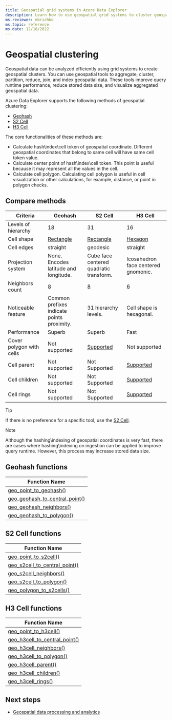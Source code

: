 ```yaml
---
title: Geospatial grid systems in Azure Data Explorer
description: Learn how to use geospatial grid systems to cluster geospatial data.
ms.reviewer: mbrichko
ms.topic: reference
ms.date: 12/18/2022
---
```


# Geospatial clustering

Geospatial data can be analyzed efficiently using grid systems to create geospatial clusters. You can use geospatial tools to aggregate, cluster, partition, reduce, join, and index geospatial data. These tools improve query runtime performance, reduce stored data size, and visualize aggregated geospatial data.

Azure Data Explorer supports the following methods of geospatial clustering:

* [Geohash](https://en.wikipedia.org/wiki/Geohash)
* [S2 Cell](https://s2geometry.io/devguide/s2cell_hierarchy)
* [H3 Cell](https://eng.uber.com/h3/)

The core functionalities of these methods are:

* Calculate hash\index\cell token of geospatial coordinate. Different geospatial coordinates that belong to same cell will have same cell token value.
* Calculate center point of hash\index\cell token. This point is useful because it may represent all the values in the cell.
* Calculate cell polygon. Calculating cell polygon is useful in cell visualization or other calculations, for example, distance, or point in polygon checks.

## Compare methods

| Criteria | Geohash | S2 Cell | H3 Cell |
|---|---|---|---|
| Levels of hierarchy | 18 | 31 | 16 |
| Cell shape | [Rectangle](geo-geohash-to-polygon-function.md) | [Rectangle](geo-s2cell-to-polygon-function.md) |[Hexagon](geo-h3cell-to-polygon-function.md) |
| Cell edges | straight | geodesic | straight |
| Projection system | None. Encodes latitude and longitude. | Cube face centered quadratic transform. | Icosahedron face centered gnomonic. |
| Neighbors count | [8](geo-geohash-neighbors-function.md) | [8](geo-s2cell-neighbors-function.md) | [6](geo-h3cell-neighbors-function.md) |
| Noticeable feature | Common prefixes indicate points proximity. | 31 hierarchy levels. | Cell shape is hexagonal. |
| Performance | Superb | Superb | Fast |
| Cover polygon with cells | Not supported | [Supported](geo-polygon-to-s2cells-function.md) | Not supported |
| Cell parent | Not supported | Not Supported | [Supported](geo-h3cell-parent-function.md) |
| Cell children | Not supported | Not Supported | [Supported](geo-h3cell-children-function.md) |
| Cell rings | Not supported | Not Supported | [Supported](geo-h3cell-rings-function.md) |

> [!TIP]
> If there is no preference for a specific tool, use the [S2 Cell](#s2-cell-functions).

> [!NOTE]
> Although the hashing\indexing of geospatial coordinates is very fast, there are cases where hashing\indexing on ingestion can be applied to improve query runtime. However, this process may increase stored data size.

## Geohash functions

|Function Name|
|---|
|[geo_point_to_geohash()](geo-point-to-geohash-function.md)|
|[geo_geohash_to_central_point()](geo-geohash-to-central-point-function.md)|
|[geo_geohash_neighbors()](geo-geohash-neighbors-function.md)|
|[geo_geohash_to_polygon()](geo-geohash-to-polygon-function.md)|

## S2 Cell functions

|Function Name|
|---|
|[geo_point_to_s2cell()](geo-point-to-s2cell-function.md)|
|[geo_s2cell_to_central_point()](geo-s2cell-to-central-point-function.md)|
|[geo_s2cell_neighbors()](geo-s2cell-neighbors-function.md)|
|[geo_s2cell_to_polygon()](geo-s2cell-to-polygon-function.md)|
|[geo_polygon_to_s2cells()](geo-polygon-to-s2cells-function.md)|

## H3 Cell functions

|Function Name|
|---|
|[geo_point_to_h3cell()](geo-point-to-h3cell-function.md)|
|[geo_h3cell_to_central_point()](geo-h3cell-to-central-point-function.md)|
|[geo_h3cell_neighbors()](geo-h3cell-neighbors-function.md)|
|[geo_h3cell_to_polygon()](geo-h3cell-to-polygon-function.md)|
|[geo_h3cell_parent()](geo-h3cell-parent-function.md)|
|[geo_h3cell_children()](geo-h3cell-children-function.md)|
|[geo_h3cell_rings()](geo-h3cell-rings-function.md)|

## Next steps

* [Geospatial data processing and analytics](/azure/architecture/example-scenario/data/geospatial-data-processing-analytics-azure)
